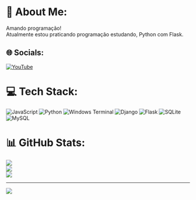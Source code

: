 # 💫 About Me:
Amando programação!<br>Atualmente estou praticando programação estudando, Python com Flask.<br>


## 🌐 Socials:
[![YouTube](https://img.shields.io/badge/YouTube-%23FF0000.svg?logo=YouTube&logoColor=white)](https://youtube.com/@@rdr_py) 

# 💻 Tech Stack:
![JavaScript](https://img.shields.io/badge/javascript-%23323330.svg?style=for-the-badge&logo=javascript&logoColor=%23F7DF1E) ![Python](https://img.shields.io/badge/python-3670A0?style=for-the-badge&logo=python&logoColor=ffdd54) ![Windows Terminal](https://img.shields.io/badge/Windows%20Terminal-%234D4D4D.svg?style=for-the-badge&logo=windows-terminal&logoColor=white) ![Django](https://img.shields.io/badge/django-%23092E20.svg?style=for-the-badge&logo=django&logoColor=white) ![Flask](https://img.shields.io/badge/flask-%23000.svg?style=for-the-badge&logo=flask&logoColor=white) ![SQLite](https://img.shields.io/badge/sqlite-%2307405e.svg?style=for-the-badge&logo=sqlite&logoColor=white) ![MySQL](https://img.shields.io/badge/mysql-4479A1.svg?style=for-the-badge&logo=mysql&logoColor=white)
# 📊 GitHub Stats:
![](https://github-readme-stats.vercel.app/api?username=rdralves&theme=tokyonight&hide_border=false&include_all_commits=false&count_private=false)<br/>
![](https://github-readme-streak-stats.herokuapp.com/?user=rdralves&theme=tokyonight&hide_border=false)<br/>
![](https://github-readme-stats.vercel.app/api/top-langs/?username=rdralves&theme=tokyonight&hide_border=false&include_all_commits=false&count_private=false&layout=compact)

---
[![](https://visitcount.itsvg.in/api?id=rdralves&icon=0&color=2)](https://visitcount.itsvg.in)

<!-- Proudly created with GPRM ( https://gprm.itsvg.in ) -->
